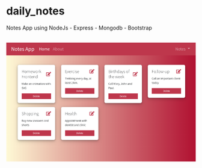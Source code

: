 # daily_notes
Notes App using  NodeJs - Express - Mongodb - Bootstrap

<br/>

<img src="demo.png"/>
